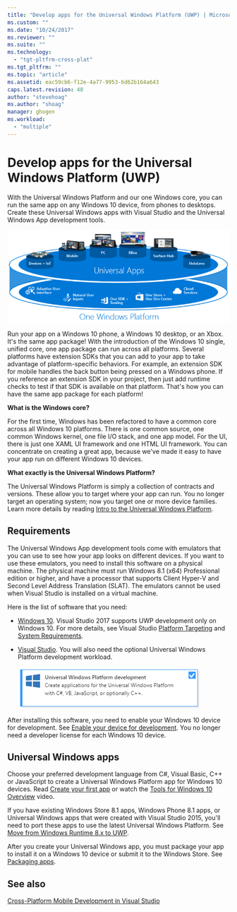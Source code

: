 ```yaml
---
title: "Develop apps for the Universal Windows Platform (UWP) | Microsoft Docs"
ms.custom: ""
ms.date: "10/24/2017"
ms.reviewer: ""
ms.suite: ""
ms.technology: 
  - "tgt-pltfrm-cross-plat"
ms.tgt_pltfrm: ""
ms.topic: "article"
ms.assetid: eac59cb6-f12e-4a77-9953-6d62b164a643
caps.latest.revision: 48
author: "stevehoag"
ms.author: "shoag"
manager: ghogen
ms.workload: 
  - "multiple"
---
```

# Develop apps for the Universal Windows Platform (UWP)
With the Universal Windows Platform and our one Windows core, you can run the same app on any Windows 10 device, from phones to desktops. Create these Universal Windows apps with Visual Studio and the Universal Windows App development tools.  
  
 ![Universal Windows Platform](../cross-platform/media/uwp_coreextensions.png "UWP_CoreExtensions")  
  
 Run your app on a Windows 10 phone, a Windows 10 desktop, or an Xbox. It's the same app package! With the introduction of the Windows 10 single, unified core, one app package can run across all platforms. Several platforms have extension SDKs that you can add to your app to take advantage of platform-specific behaviors. For example, an extension SDK for mobile handles the back button being pressed on a Windows phone. If you reference an extension SDK in your project, then just add runtime checks to test if that SDK is available on that platform. That's how you can have the same app package for each platform!  
  
 **What is the Windows core?**  
  
 For the first time, Windows has been refactored to have a common core across all Windows 10 platforms. There is one common source, one common Windows kernel, one file I/O stack, and one app model. For the UI, there is just one XAML UI framework and one HTML UI framework. You can concentrate on creating a great app, because we've made it easy to have your app run on different Windows 10 devices.  
  
 **What exactly is the Universal Windows Platform?**  
  
The Universal Windows Platform is simply a collection of contracts and versions. These allow you to target where your app can run. You no longer target an operating system; now you target one or more device families. Learn more details by reading [Intro to the Universal Windows Platform](/windows/uwp/get-started/universal-application-platform-guide).  
  
## Requirements  
 The Universal Windows App development tools come with emulators that you can use to see how your app looks on different devices. If you want to use these emulators, you need to install this software on a physical machine. The physical machine must run Windows 8.1 (x64) Professional edition or higher, and have a processor that supports Client Hyper-V and Second Level Address Translation (SLAT). The emulators cannot be used when Visual Studio is installed on a virtual machine.  
  
 Here is the list of software that you need:  
  
-   [Windows 10](http://windows.microsoft.com/windows/downloads). Visual Studio 2017 supports UWP development only on Windows 10. For more details, see Visual Studio [Platform Targeting](https://www.visualstudio.com/productinfo/vs2017-compatibility-vs) and [System Requirements](https://www.visualstudio.com/en-us/productinfo/vs2017-system-requirements-vs).   
  
-   [Visual Studio](https://www.visualstudio.com/downloads/). You will also need the optional Universal Windows Platform development workload.  

     ![UWP workload](media/uwp_workload.png)
  
After installing this software, you need to enable your Windows 10 device for development. See [Enable your device for development](/windows/uwp/get-started/enable-your-device-for-development). You no longer need a developer license for each Windows 10 device.  
    
## Universal Windows apps  
Choose your preferred development language from C#, Visual Basic, C++ or JavaScript to create a Universal Windows Platform app for Windows 10 devices. Read [Create your first app](/windows/uwp/get-started/your-first-app) or watch the [Tools for Windows 10 Overview](http://channel9.msdn.com/Series/ConnectOn-Demand/229) video.
  
If you have existing Windows Store 8.1 apps, Windows Phone 8.1 apps, or Universal Windows apps that were created with Visual Studio 2015, you'll need to port these apps to use the latest Universal Windows Platform. See [Move from Windows Runtime 8.x to UWP](/windows/uwp/porting/w8x-to-uwp-root).
  
After you create your Universal Windows app, you must package your app to install it on a Windows 10 device or submit it to the Windows Store. See [Packaging apps](/windows/uwp/packaging/index).

## See also
[Cross-Platform Mobile Development in Visual Studio](../cross-platform/cross-platform-mobile-development-in-visual-studio.md)  
